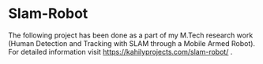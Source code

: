 # Slam-Robot
The following project has been done as a part of my M.Tech research work (Human Detection and Tracking with SLAM through a Mobile Armed Robot). For detailed information visit https://kahilyprojects.com/slam-robot/ .
